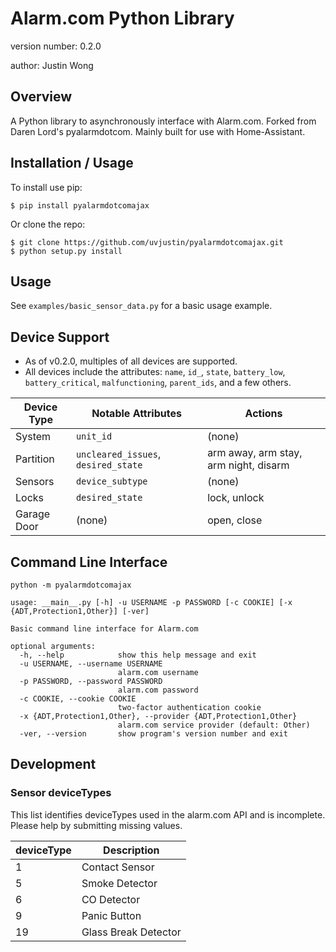 # Alarm.com Python Library

version number: 0.2.0

author: Justin Wong

## Overview

A Python library to asynchronously interface with Alarm.com.
Forked from Daren Lord's pyalarmdotcom. Mainly built for use with Home-Assistant.

## Installation / Usage

To install use pip:

    $ pip install pyalarmdotcomajax


Or clone the repo:

    $ git clone https://github.com/uvjustin/pyalarmdotcomajax.git
    $ python setup.py install

## Usage

See `examples/basic_sensor_data.py` for a basic usage example.

## Device Support

- As of v0.2.0, multiples of all devices are supported.
- All devices include the attributes: `name`, `id_`, `state`, `battery_low`, `battery_critical`, `malfunctioning`, `parent_ids`, and a few others.


|Device Type|Notable Attributes|Actions|
|--|--|--|
|System|`unit_id`|(none)|
|Partition|`uncleared_issues`, `desired_state`|arm away, arm stay, arm night, disarm
|Sensors|`device_subtype`|(none)|
|Locks|`desired_state`|lock, unlock|
|Garage Door|(none)|open, close|

## Command Line Interface

```
python -m pyalarmdotcomajax

usage: __main__.py [-h] -u USERNAME -p PASSWORD [-c COOKIE] [-x {ADT,Protection1,Other}] [-ver]

Basic command line interface for Alarm.com

optional arguments:
  -h, --help            show this help message and exit
  -u USERNAME, --username USERNAME
                        alarm.com username
  -p PASSWORD, --password PASSWORD
                        alarm.com password
  -c COOKIE, --cookie COOKIE
                        two-factor authentication cookie
  -x {ADT,Protection1,Other}, --provider {ADT,Protection1,Other}
                        alarm.com service provider (default: Other)
  -ver, --version       show program's version number and exit
```

## Development

### Sensor deviceTypes

This list identifies deviceTypes used in the alarm.com API and is incomplete. Please help by submitting missing values.

| deviceType | Description          |
|------------|----------------------|
| 1          | Contact Sensor       |
| 5          | Smoke Detector       |
| 6          | CO Detector          |
| 9          | Panic Button         |
| 19         | Glass Break Detector |